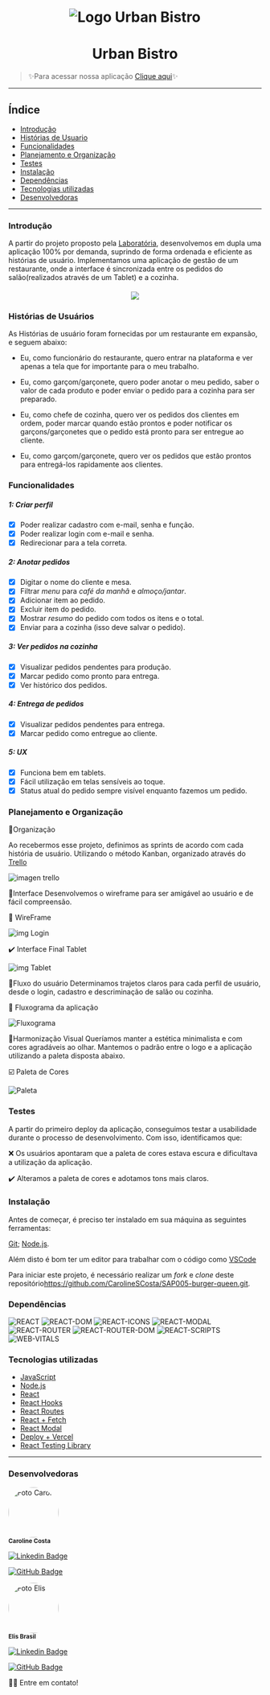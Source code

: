  <h1 align='center'>
 <img  alt='Logo Urban Bistro'  src='src\assets\logo.png' />
 </h1>

# <h1 align="center">Urban Bistro</h1>
>:sparkles:Para acessar nossa aplicação [Clique aqui](urban-bistro.vercel.app/):sparkles:
___
## Índice

- [Introdução](#introdução)
- [Histórias de Usuario](#histórias-de-usuários)
- [Funcionalidades](#funcionalidades)
- [Planejamento e Organização](#planejamento-e-organização)
- [Testes](#testes)
- [Instalação](#instalação)
- [Dependências](#dependências)
- [Tecnologias utilizadas](#tecnologias-utilizadas)
- [Desenvolvedoras](#desenvolvedoras)

---

### Introdução

A partir do projeto proposto pela [Laboratória](https://github.com/Laboratoria/SAP005-burger-queen), desenvolvemos em dupla uma aplicação 100% por demanda, suprindo de forma ordenada e eficiente as histórias de usuário. Implementamos uma aplicação de gestão de um restaurante, onde a interface é sincronizada entre os pedidos do salão(realizados através de um Tablet) e a cozinha.

<h4 align="center">
<img src='https://www.hypeness.com.br/1/2021/02/7d47e737-bela-e-a-fera-comidas.gif' >
</h4>


### Histórias de Usuários

As Histórias de usuário foram fornecidas por um restaurante em expansão, e seguem abaixo:

- Eu, como funcionário do restaurante, quero entrar na plataforma e ver apenas a tela que for importante para o meu trabalho.

- Eu, como garçom/garçonete, quero poder anotar o meu pedido, saber o valor de cada
produto e poder enviar o pedido para a cozinha para ser preparado.

- Eu, como chefe de cozinha, quero ver os pedidos dos clientes em ordem, poder marcar quando estão prontos e poder notificar os garçons/garçonetes que o pedido está pronto para ser entregue ao cliente.

- Eu, como garçom/garçonete, quero ver os pedidos que estão prontos para entregá-los rapidamente aos clientes.

### Funcionalidades

##### 1: Criar perfil

- [x] Poder realizar cadastro com e-mail, senha e função.
- [x] Poder realizar login com e-mail e senha.
- [x] Redirecionar para a tela correta.

##### 2: Anotar pedidos

- [x] Digitar o nome do cliente e mesa.
- [x] Filtrar _menu_ para _café da manhã_ e _almoço/jantar_.
- [x] Adicionar item ao pedido.
- [x] Excluir item do pedido.
- [x] Mostrar _resumo_ do pedido com todos os itens e o total.
- [x] Enviar para a cozinha (isso deve salvar o pedido).

##### 3: Ver pedidos na cozinha

- [x] Visualizar pedidos pendentes para produção.
- [x] Marcar pedido como pronto para entrega.
- [x] Ver histórico dos pedidos.

##### 4: Entrega de pedidos

- [x] Visualizar pedidos pendentes para entrega.
- [x] Marcar pedido como entregue ao cliente.

##### 5: UX

- [x] Funciona bem em tablets.
- [x] Fácil utilização em telas sensíveis ao toque.
- [x] Status atual do pedido sempre visível enquanto fazemos um pedido.

### Planejamento e Organização
📌Organização

Ao recebermos esse projeto, definimos as sprints de acordo com cada história de usuário. Utilizando o método Kanban, organizado através do [Trello](https://trello.com/pt-BR)

![imagen trello](src\assets\imgs\ubTrello.jpg)

📌Interface
Desenvolvemos o wireframe para ser amigável ao usuário e de fácil compreensão.

📄 WireFrame

![img Login](https://trello-attachments.s3.amazonaws.com/601c423608a1107589520244/601c549047c64b3dc376bd85/924caf01ca6ae73cf0a467f8cacdaacb/login-portrait.png)

✔️ Interface Final Tablet

![img Tablet](src\assets\imgs\ubTabletLogin.jpg)

📌Fluxo do usuário
Determinamos trajetos claros para cada perfil de usuário, desde o login, cadastro e descriminação de salão ou cozinha.

🔲 Fluxograma da aplicação

![Fluxograma](https://trello-attachments.s3.amazonaws.com/601c543fb62fd88ab1f9eb85/851x641/e4e11491c0af1103c38844de16590234/burguer-queen-login-signup.png)

📌Harmonização Visual
Queríamos manter a estética minimalista e com cores agradáveis ao olhar. Mantemos o padrão entre o logo e a aplicação utilizando a paleta disposta abaixo.

☑️ Paleta de Cores

![Paleta](https://trello-attachments.s3.amazonaws.com/601c423608a1107589520244/601c550785833f2f8c4e9800/cd001c684e990df6706e9906e4ca5a8b/AdobeColor-burguer-queen.jpeg)


### Testes

A partir do primeiro deploy da aplicação, conseguimos testar a usabilidade durante o processo de desenvolvimento. Com isso, identificamos que:

❌ Os usuários apontaram que a paleta de cores estava escura e dificultava a utilização da aplicação.

✔️ Alteramos a paleta de cores e adotamos tons mais claros.


### Instalação

Antes de começar, é preciso ter instalado em sua máquina as seguintes ferramentas:

[Git](https://git-scm.com);
[Node.js](https://nodejs.org/en/).

Além disto é bom ter um editor para trabalhar com o código como [VSCode](https://code.visualstudio.com/)

Para iniciar este projeto, é necessário realizar um _fork_ e _clone_ deste repositório<https://github.com/CarolineSCosta/SAP005-burger-queen.git>.

### Dependências

![REACT](https://img.shields.io/badge/REACT-17.0.1-brightgreen)
![REACT-DOM](https://img.shields.io/badge/REACT--DOM-17.0.1-brightgreen)
![REACT-ICONS](https://img.shields.io/badge/REACT--ICONS-4.2.0-brightgreen)
![REACT-MODAL](https://img.shields.io/badge/REACT--MODAL-3.12.1-brightgreen)
![REACT-ROUTER](https://img.shields.io/badge/REACT--ROUTER-5.2.0-brightgreen)
![REACT-ROUTER-DOM](https://img.shields.io/badge/REACT--ROUTER--DOM-5.2.0-brightgreen)
![REACT-SCRIPTS](https://img.shields.io/badge/REACT--SCRIPTS-4.0.2-brightgreen)
![WEB-VITALS](https://img.shields.io/badge/WEB--VITALS-1.1.0-green)


### Tecnologias utilizadas

- [JavaScript](https://developer.mozilla.org/pt-BR/docs/Web/JavaScript)
- [Node.js](https://nodejs.org/en/)
- [React](https://pt-br.reactjs.org/)
- [React Hooks](https://reactjs.org/docs/hooks-intro.html)
- [React Routes](https://reactrouter.com/web/guides/quick-start)
- [React + Fetch](https://jasonwatmore.com/post/2020/02/01/react-fetch-http-post-request-examples)
- [React Modal](https://www.npmjs.com/package/react-modal)
- [Deploy + Vercel](https://vercel.com/dashboard)
- [React Testing Library](https://testing-library.com/docs/react-testing-library/intro/)

---

### Desenvolvedoras


 <img style="border-radius: 50%;" src="https://trello-members.s3.amazonaws.com/5761c7f01e4799bd615d27c4/77a78139f98bf137e41f9733b34227bb/original.png" width="100px;" alt="Foto Carol"/>
 <br />
 <sub><b>Caroline Costa</b></sub>

 [![Linkedin Badge](https://img.shields.io/badge/-Carol-blue?style=flat-square&logo=Linkedin&logoColor=white&link=https://www.linkedin.com/in/carolinescosta/)](https://www.linkedin.com/in/carolinescosta/) 

 [![GitHub Badge](https://img.shields.io/github/followers/CarolineSCosta?label=Carol&style=social)](https://github.com/CarolineSCosta)


 <img  style="border-radius: 50%;" src="https://trello-members.s3.amazonaws.com/5f2016fa61b72f2f43291e33/014299053b1f879e01fd511b01695e77/original.png" width="100px;" alt="Foto Elis"/>
 <br />
 <sub><b>Elis Brasil</b></sub> 

 [![Linkedin Badge](https://img.shields.io/badge/-Elis-blue?style=flat-square&logo=Linkedin&logoColor=white&link=https://www.linkedin.com/in/brasil-elis/)](https://www.linkedin.com/in/brasil-elis/) 

 [![GitHub Badge](https://img.shields.io/github/followers/Elis-ctrl?label=Elis&style=social)](https://github.com/Elis-ctrl)

👋🏽 Entre em contato!